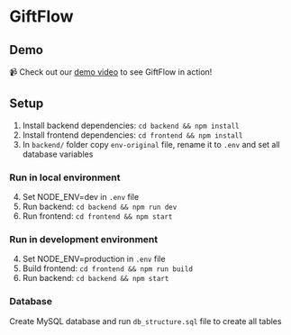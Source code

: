 # GiftFlow

## Demo

📹 Check out our [demo video](demo/demo.mp4) to see GiftFlow in action!

## Setup

1. Install backend dependencies: ```cd backend && npm install```
2. Install frontend dependencies: ```cd frontend && npm install```
3. In ```backend/``` folder copy ```env-original``` file, rename it to ```.env``` and set all database variables

### Run in local environment

4. Set NODE_ENV=dev in ```.env``` file
5. Run backend: ```cd backend && npm run dev```
6. Run frontend: ```cd frontend && npm start```

### Run in development environment

4. Set NODE_ENV=production in ```.env``` file
4. Build frontend: ```cd frontend && npm run build```
5. Run backend: ```cd backend && npm start```

### Database

Create MySQL database and run ```db_structure.sql``` file to create all tables
